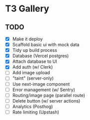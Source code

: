 # T3 Gallery

## TODO

 - [x] Make it deploy
 - [x] Scaffold basic ui with mock data
 - [x] Tidy up build process
 - [x] Database (Vercel postgres)
 - [x] Attach database to UI
 - [x] Add auth (w/ Clerk)
 - [ ] Add image upload
 - [ ] "taint" (server-only)
 - [ ] Use next-image component
 - [ ] Error management (w/ Sentry)
 - [ ] Routing/image page (parallel route)
 - [ ] Delete button (w/ server actions)
 - [ ] Analytics (Posthog)
 - [ ] Rate limiting (Upstash)